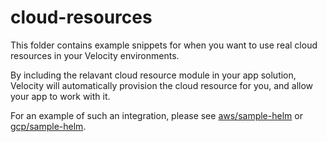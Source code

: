 # cloud-resources

This folder contains example snippets for when you want to use real cloud resources in your Velocity environments.

By including the relavant cloud resource module in your app solution, Velocity will automatically provision the cloud resource for you, and allow your app to work with it.

For an example of such an integration, please see [aws/sample-helm](../../../getting-started/aws/sample-helm) or [gcp/sample-helm](../../../getting-started/gcp/sample-helm).